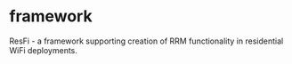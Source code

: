 # framework
ResFi - a framework supporting creation of RRM functionality in residential WiFi deployments.
